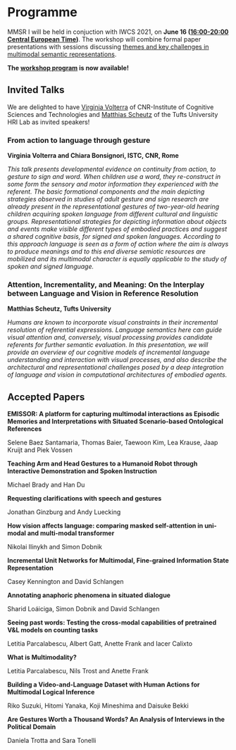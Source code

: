 # Programme

MMSR I will be held in conjuction with IWCS 2021, on **June 16 ([16:00-20:00 Central European Time](https://www.timeanddate.com/worldclock/converter.html?iso=20210616T140000&p1=1292&p2=136&p3=179&p4=75&p5=248))**.  The workshop will combine formal paper presentations with sessions discussing [themes and key challenges in multimodal semantic representations](submissions).

**The [workshop program](https://mmsr-workshop.github.io/program-preview.pdf) is now available!**

## Invited Talks

We are delighted to have [Virginia Volterra](https://www.istc.cnr.it/en/people/virginia-volterra) of CNR-Institute of Cognitive Sciences and Technologies and [Matthias Scheutz](https://hrilab.tufts.edu/people/matthias.php) of the Tufts University HRI Lab as invited speakers!

### From action to language through gesture 

**Virginia Volterra and Chiara Bonsignori, ISTC, CNR, Rome**

*This talk presents developmental evidence on continuity from action, to gesture to sign and word.  When children use a word, they re-construct in some form the sensory and motor information they experienced with the referent.  The basic formational components and the main depicting strategies observed in studies of adult gesture and sign research are already present in the representational gestures of two-year-old hearing children acquiring spoken language from different cultural and linguistic groups. Representational strategies for depicting information about objects and events make visible different types of embodied practices and suggest a shared cognitive basis, for signed and spoken languages. According to this approach language is seen as a form of action where the aim is always to produce meanings and to this end diverse semiotic resources are mobilized and its multimodal character is equally applicable to the study of spoken and signed language.*

### Attention, Incrementality, and Meaning: On the Interplay between Language and Vision in Reference Resolution

**Matthias Scheutz, Tufts University**

*Humans are known to incorporate visual constraints in their incremental resolution of referential expressions.  Language semantics here can guide visual attention and, conversely, visual processing provides candidate referents for further semantic evaluation.  In this presentation, we will provide an overview of our cognitive models of incremental language understanding and interaction with visual processes, and also describe the architectural and representational challenges posed by a deep integration of language and vision in computational architectures of embodied agents.*

## Accepted Papers

**EMISSOR: A platform for capturing multimodal interactions as Episodic Memories and Interpretations with Situated Scenario-based Ontological References**

Selene Baez Santamaria, Thomas Baier, Taewoon Kim, Lea Krause, Jaap Kruijt and Piek Vossen

**Teaching Arm and Head Gestures to a Humanoid Robot through Interactive Demonstration and Spoken Instruction**

Michael Brady and Han Du

**Requesting clarifications with speech and gestures**

Jonathan Ginzburg and Andy Luecking

**How vision affects language: comparing masked self-attention in uni-modal and multi-modal transformer**

Nikolai Ilinykh and Simon Dobnik

**Incremental Unit Networks for Multimodal, Fine-grained Information State Representation**

Casey Kennington and David Schlangen

**Annotating anaphoric phenomena in situated dialogue**

Sharid Loáiciga, Simon Dobnik and David Schlangen

**Seeing past words: Testing the cross-modal capabilities of pretrained V&L models on counting tasks**

Letitia Parcalabescu, Albert Gatt, Anette Frank and Iacer Calixto

**What is Multimodality?**

Letitia Parcalabescu, Nils Trost and Anette Frank

**Building a Video-and-Language Dataset with Human Actions for Multimodal Logical Inference**

Riko Suzuki, Hitomi Yanaka, Koji Mineshima and Daisuke Bekki

**Are Gestures Worth a Thousand Words? An Analysis of Interviews in the Political Domain**

Daniela Trotta and Sara Tonelli
